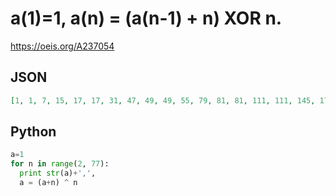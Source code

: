 # a\(1\)\=1, a\(n\) \= \(a\(n\-1\) \+ n\) XOR n\.
https://oeis.org/A237054
## JSON
```JSON
[1, 1, 7, 15, 17, 17, 31, 47, 49, 49, 55, 79, 81, 81, 111, 111, 145, 177, 215, 255, 257, 257, 271, 319, 321, 321, 327, 383, 385, 385, 447, 511, 513, 513, 519, 527, 529, 529, 543, 623, 689, 753, 823, 847, 849, 849, 943, 1007, 1041, 1137, 1175, 1279, 1281, 1281]
```
## Python
```Python
a=1
for n in range(2, 77):
  print str(a)+',',
  a = (a+n) ^ n
```
